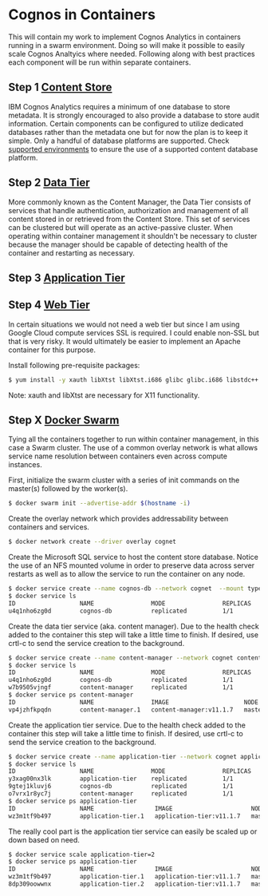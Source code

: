 # Cognos in Containers
This will contain my work to implement Cognos Analytics in containers running in a swarm environment. Doing so will make it possible to easily scale Cognos Analtyics where needed. Following along with best practices each component will be run within separate containers.

## Step 1 [Content Store](Content_Store.md)
IBM Cognos Analytics requires a minimum of one database to store metadata. It is strongly encouraged to also provide a database to store audit information. Certain components can be configured to utilize dedicated databases rather than the metadata one but for now the plan is to keep it simple. Only a handful of database platforms are supported. Check [supported environments](https://www.ibm.com/support/pages/ibm-cognos-analytics-premises-111x-supported-software-environments) to ensure the use of a supported content database platform.

## Step 2 [Data Tier](Data_Tier.md)
More commonly known as the Content Manager, the Data Tier consists of services that handle authentication, authorization and management of all content stored in or retrieved from the Content Store. This set of services can be clustered but will operate as an active-passive cluster. When operating within container management it shouldn't be necessary to cluster because the manager should be capable of detecting health of the container and restarting as necessary.

## Step 3 [Application Tier](App_Tier.md)

## Step 4 [Web Tier](Web_Tier.md)
In certain situations we would not need a web tier but since I am using Google Cloud compute services SSL is required. I could enable non-SSL but that is very risky. It would ultimately be easier to implement an Apache container for this purpose.


Install following pre-requisite packages:
```bash
$ yum install -y xauth libXtst libXtst.i686 glibc glibc.i686 libstdc++ libstdc++.i686 nspr nspr.i686 nss nss.i686 motif motif.i686
```

Note: xauth and libXtst are necessary for X11 functionality.

## Step X [Docker Swarm](Docker_Swarm.md)
Tying all the containers together to run within container management, in this case a Swarm cluster. The use of a common overlay network is what allows service name resolution between containers even across compute instances.

First, initialize the swarm cluster with a series of init commands on the master(s) followed by the worker(s).

```bash
$ docker swarm init --advertise-addr $(hostname -i)
```

Create the overlay network which provides addressability between containers and services.

```bash
$ docker network create --driver overlay cognet
```

Create the Microsoft SQL service to host the content store database. Notice the use of an NFS mounted volume in order to preserve data across server restarts as well as to allow the service to run the container on any node. 

```bash
$ docker service create --name cognos-db --network cognet  --mount type=volume,dst=/var/opt/mssql,volume-driver=local,volume-opt=type=nfs,\"volume-opt=o=nfsvers=4,addr=master-1\",volume-opt=device=:/opt/ibm/cognos_data cognosdb:v1
$ docker service ls
ID                  NAME                MODE                REPLICAS            IMAGE               PORTS
u4q1nho6zg0d        cognos-db           replicated          1/1                 cognosdb:v1
```

Create the data tier service (aka. content manager). Due to the health check added to the container this step will take a little time to finish. If desired, use crtl-c to send the service creation to the background.

```bash
$ docker service create --name content-manager --network cognet content-manager:v11.1.7
$ docker service ls
ID                  NAME                MODE                REPLICAS            IMAGE                     PORTS
u4q1nho6zg0d        cognos-db           replicated          1/1                 cognosdb:v1
w7b9505vjngf        content-manager     replicated          1/1                 content-manager:v11.1.7
$ docker service ps content-manager
ID                  NAME                IMAGE                     NODE                DESIRED STATE       CURRENT STATE                ERROR               PORTS
vp4jzhfkpqdn        content-manager.1   content-manager:v11.1.7   master-1            Running             Running about a minute ago
```

Create the application tier service. Due to the health check added to the container this step will take a little time to finish. If desired, use crtl-c to send the service creation to the background.

```bash
$ docker service create --name application-tier --network cognet application-tier:v11.1.7
$ docker service ls
ID                  NAME                MODE                REPLICAS            IMAGE                      PORTS
y3xag00nx3lk        application-tier    replicated          1/1                 application-tier:v11.1.7
9gtej1kluvj6        cognos-db           replicated          1/1                 cognosdb:v1
o7vrx1r8yc7j        content-manager     replicated          1/1                 content-manager:v11.1.7
$ docker service ps application-tier
ID                  NAME                 IMAGE                      NODE                DESIRED STATE       CURRENT STATE                ERROR               PORTS
wz3m1tf9b497        application-tier.1   application-tier:v11.1.7   master-1            Running             Running about a minute ago
```

The really cool part is the application tier service can easily be scaled up or down based on need.

```bash
$ docker service scale application-tier=2
$ docker service ps application-tier
ID                  NAME                 IMAGE                      NODE                DESIRED STATE       CURRENT STATE            ERROR               PORTS
wz3m1tf9b497        application-tier.1   application-tier:v11.1.7   master-1            Running             Running 3 minutes ago
8dp309oowwnx        application-tier.2   application-tier:v11.1.7   master-1            Running             Running 12 seconds ago
```